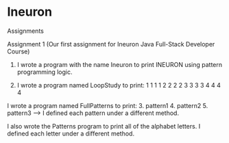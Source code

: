 # Ineuron
Assignments

Assignment 1 (Our first assignment for Ineuron Java Full-Stack Developer Course)

1. I wrote a program with the name Ineuron to print INEURON using pattern programming logic.

2. I wrote a program named LoopStudy to print:
1 1 1 1
2 2 2 2
3 3 3 3
4 4 4 4

I wrote a program named FullPatterns to print:
3. pattern1
4. pattern2
5. pattern3
--> I defined each pattern under a different method.

I also wrote the Patterns program to print all of the alphabet letters. I defined each letter under a different method.
